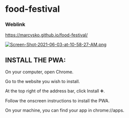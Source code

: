 # food-festival

### Weblink
https://marcysko.github.io/food-festival/

[![Screen-Shot-2021-06-03-at-10-58-27-AM.png](https://i.postimg.cc/4d4mMcbb/Screen-Shot-2021-06-03-at-10-58-27-AM.png)](https://postimg.cc/hJwDQfYf)


## INSTALL THE PWA:
On your computer, open Chrome.

Go to the website you wish to install.

At the top right of the address bar, click Install ➕.

Follow the onscreen instructions to install the PWA.

On your machine, you can find your app in chrome://apps. 


